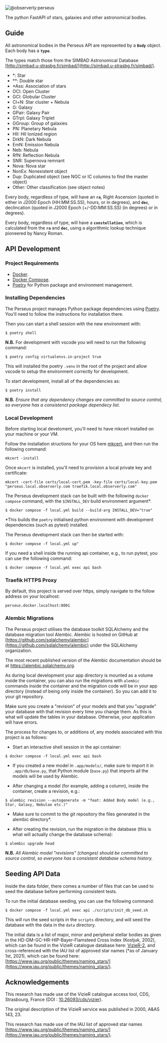 ![@observerly:perseus](https://user-images.githubusercontent.com/84131395/173381911-b9d8641a-548a-49ca-8b73-052535d708ef.jpg)

The python FastAPI of stars, galaxies and other astronomical bodies.

## Guide

All astronomical bodies in the Perseus API are represented by a **`Body`** object. Each body has a **`type`**.

The types match those from the SIMBAD Astronomical Database [http://simbad.u-strasbg.fr/simbad/](http://simbad.u-strasbg.fr/simbad/).

- \*: Star
- \*\*: Double star
- \*Ass: Association of stars
- OCl: Open Cluster
- GCl: Globular Cluster
- Cl+N: Star cluster + Nebula
- G: Galaxy
- GPair: Galaxy Pair
- GTrpl: Galaxy Triplet
- GGroup: Group of galaxies
- PN: Planetary Nebula
- HII: HII Ionized region
- DrkN: Dark Nebula
- EmN: Emission Nebula
- Neb: Nebula
- RfN: Reflection Nebula
- SNR: Supernova remnant
- Nova: Nova star
- NonEx: Nonexistent object
- Dup: Duplicated object (see NGC or IC columns to find the master object)
- Other: Other classification (see object notes)

Every body, regardless of type, will have an **`ra`**, Right Ascension (quoted in either in J2000 Epoch (HH:MM:SS.SS), hours, or in degrees), and **`dec`**, declincation (quoted in J2000 Epoch (+/-DD:MM:SS.SS) (in degrees) or in degrees).

Every body, regardless of type, will have a **`constellation`**, which is calculated from the **`ra`** and **`dec`**, using a algorithmic lookup technique pioneered by Nancy Roman.

## API Development

### Project Requirements

- [Docker](https://www.docker.com/).
- [Docker Compose](https://docs.docker.com/compose/install/).
- [Poetry](https://python-poetry.org/) for Python package and environment management.

### Installing Dependencies

The Perseus project manages Python package dependencies using [Poetry](https://python-poetry.org/). You'll need to follow the instructions for installation there.

Then you can start a shell session with the new environment with:

```console
$ poetry shell
```

**N.B.** For development with vscode you will need to run the following command:

```console
$ poetry config virtualenvs.in-project true
```

This will installed the poetry `.venv` in the root of the project and allow vscode to setup the environment correctly for development.

To start development, install all of the dependencies as:

```console
$ poetry install
```

**N.B.** _Ensure that any dependency changes are committed to source control, so everyone has a consistenct package dependecy list._

### Local Development

Before starting local develoment, you'll need to have mkcert installed on your machine or your VM.

Follow the installation structions for your OS here [mkcert](https://github.com/FiloSottile/mkcert), and then run the following command:

```
mkcert -install
```

Once `mkcert` is installed, you'll need to provision a local private key and certificate:

```
mkcert -cert-file certs/local-cert.pem -key-file certs/local-key.pem "perseus.local.observerly.com traefik.local.observerly.com"
```

The Perseus development stack can be built with the following `docker` `compose` command, with the `$INSTALL_DEV` build environment argument\*.

```console
$ docker compose -f local.yml build --build-arg INSTALL_DEV="true"
```

\*This builds the `poetry` initialised python environment with development dependencies (such as pytest) installed.

The Perseus development stack can then be started with:

```console
$ docker compose -f local.yml up"
```

If you need a shell inside the running api container, e.g., to run pytest, you can use the following command:

```console
$ docker compose -f local.yml exec api bash
```

### Traefik HTTPS Proxy

By default, this project is served over https, simply navigate to the follow address on your localhost:

```
perseus.docker.localhost:8001
```

### Alembic Migrations

The Perseus project utilises the database toolkit SQLAlchemy and the database migration tool Alembic. Alembic is hosted on GitHub at [https://github.com/sqlalchemy/alembic](https://github.com/sqlalchemy/alembic) under the SQLAlchemy organization.

The most recent published version of the Alembic documentation should be at https://alembic.sqlalchemy.org.

As during local development your app directory is mounted as a volume inside the container, you can also run the migrations with `alembic` commands inside the container and the migration code will be in your app directory (instead of being only inside the container). So you can add it to your git repository.

Make sure you create a "revision" of your models and that you "upgrade" your database with that revision every time you change them. As this is what will update the tables in your database. Otherwise, your application will have errors.

The process for changes to, or additions of, any models associated with this project is as follows:

- Start an interactive shell session in the api container:

```console
$ docker compose -f local.yml exec api bash
```

- If you created a new model in `.app/models/`, make sure to import it in `.app/db/base.py`, that Python module (`base.py`) that imports all the models will be used by Alembic.

- After changing a model (for example, adding a column), inside the container, create a revision, e.g.:

```console
$ alembic revision --autogenerate -m "feat: Added Body model (e.g., Star, Galaxy, Nebulae etc.)"
```

- Make sure to commit to the git repository the files generated in the alembic directory\*.

- After creating the revision, run the migration in the database (this is what will actually change the database schema):

```console
$ alembic upgrade head
```

**N.B.** _All Alembic model "revisions" (changes) should be committed to source control, so everyone has a consistent database schema history._

## Seeding API Data

Inside the data folder, there comes a number of files that can be used to seed the database before performing consistent tests.

To run the initial database seeding, you can use the following command:

```console
$ docker compose -f local.yml exec api ./scripts/init_db_seed.sh
```

This will run the seed scripts in the `scripts` directory, and will seed the database with the data in the `data` directory.

The initial data is a list of major, minor and peripheral stellar bodies as given in the HD-DM-GC-HR-HIP-Bayer-Flamsteed Cross Index (Kostjuk, 2002), which can be found in the VizieR catalogue database here: [VizieR-2](https://vizier.u-strasbg.fr/viz-bin/VizieR-2), and cross-referenced with the IAU list of approved star names (*as of January 1st, 2021), which can be found here: [https://www.iau.org/public/themes/naming_stars/](https://www.iau.org/public/themes/naming_stars/).

## Acknowledgements

This research has made use of the VizieR catalogue access tool, CDS, Strasbourg, France (DOI : [10.26093/cds/vizier](https://vizier.cds.unistra.fr/)).

The original description of the VizieR service was published in 2000, A&AS 143, 23.

This research has made use of the IAU list of approved star names [https://www.iau.org/public/themes/naming_stars/](https://www.iau.org/public/themes/naming_stars/).
